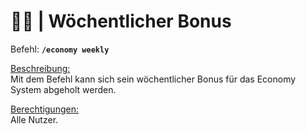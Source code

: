 # 📅💎 | Wöchentlicher Bonus

Befehl: **`/economy weekly`**

<u>Beschreibung:</u>  
  Mit dem Befehl kann sich sein wöchentlicher Bonus für das Economy System abgeholt werden.

<u>Berechtigungen:</u>  
 Alle Nutzer.